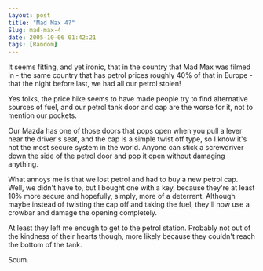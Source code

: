 ```yaml
---
layout: post
title: "Mad Max 4?"
Slug: mad-max-4
date: 2005-10-06 01:42:21
tags: [Random]
---
```

It seems fitting, and yet ironic, that in the country that Mad Max was filmed in - the same country that has petrol prices roughly 40% of that in Europe - that the night before last, we had all our petrol stolen!

Yes folks, the price hike seems to have made people try to find alternative sources of fuel, and our petrol tank door and cap are the worse for it, not to mention our pockets.

Our Mazda has one of those doors that pops open when you pull a lever near the driver's seat, and the cap is a simple twist off type, so I know it's not the most secure system in the world. Anyone can stick a screwdriver down the side of the petrol door and pop it open without damaging anything.

What annoys me is that we lost petrol and had to buy a new petrol cap. Well, we didn't have to, but I bought one with a key, because they're at least 10% more secure and hopefully, simply, more of a deterrent. Although maybe instead of twisting the cap off and taking the fuel, they'll now use a crowbar and damage the opening completely.

At least they left me enough to get to the petrol station. Probably not out of the kindness of their hearts though, more likely because they couldn't reach the bottom of the tank.

Scum.
